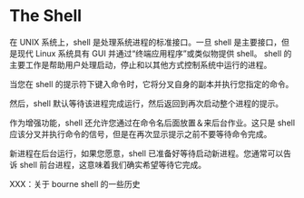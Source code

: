 # The Shell

在 UNIX 系统上，shell 是处理系统进程的标准接口。一旦 shell 是主要接口，但是现代 Linux 系统具有 GUI 并通过“终端应用程序”或类似物提供 shell。 shell 的主要工作是帮助用户处理启动，停止和以其他方式控制系统中运行的进程。

当您在 shell 的提示符下键入命令时，它将分叉自身的副本并执行您指定的命令。

然后，shell 默认等待该进程完成运行，然后返回到再次启动整个进程的提示。

作为增强功能，shell 还允许您通过在命令名后面放置＆来后台作业。这只是 shell 应该分叉并执行命令的信号，但是在再次显示提示之前不要等待命令完成。

新进程在后台运行，如果您愿意，shell 已准备好等待启动新进程。您通常可以告诉 shell 前台进程，这意味着我们确实希望等待它完成。

XXX：关于 bourne shell 的一些历史
